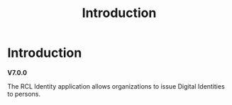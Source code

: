 ﻿---
title: Introduction
description: The RCL Identity application allows organizations to issue Digital Identities to persons.
has_children: false
nav_order: 1
---

# Introduction
**V7.0.0**

The RCL Identity application allows organizations to issue Digital Identities to persons.





